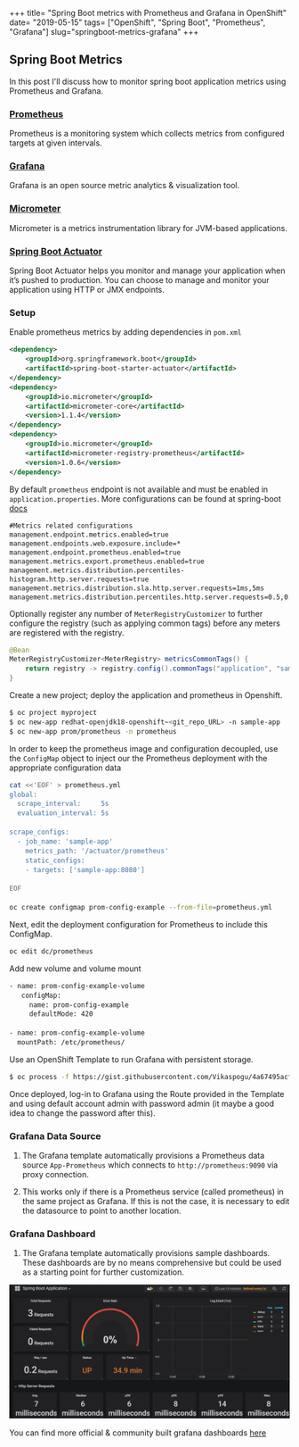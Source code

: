 +++
title= "Spring Boot metrics with Prometheus and Grafana in OpenShift"
date= "2019-05-15"
tags= ["OpenShift", "Spring Boot", "Prometheus", "Grafana"]
slug="springboot-metrics-grafana"
+++

## Spring Boot Metrics

In this post I'll discuss how to monitor spring boot application metrics using Prometheus and Grafana.

### [Prometheus](https://prometheus.io/)

Prometheus is a monitoring system which collects metrics from configured targets at given intervals.

### [Grafana](https://grafana.com/docs/)

Grafana is an open source metric analytics & visualization tool.

### [Micrometer](https://micrometer.io/)

Micrometer is a metrics instrumentation library for JVM-based applications.

### [Spring Boot Actuator](https://docs.spring.io/spring-boot/docs/current/reference/html/production-ready-endpoints.html)

Spring Boot Actuator helps you monitor and manage your application when it’s pushed to production. You can choose to manage and monitor your application using HTTP or JMX endpoints.

### Setup

Enable prometheus metrics by adding dependencies in `pom.xml`

```xml
<dependency>
    <groupId>org.springframework.boot</groupId>
    <artifactId>spring-boot-starter-actuator</artifactId>
</dependency>
<dependency>
    <groupId>io.micrometer</groupId>
    <artifactId>micrometer-core</artifactId>
    <version>1.1.4</version>
</dependency>
<dependency>
    <groupId>io.micrometer</groupId>
    <artifactId>micrometer-registry-prometheus</artifactId>
    <version>1.0.6</version>
</dependency>
```

By default `prometheus` endpoint is not available and must be enabled in `application.properties`. More configurations can be found at spring-boot [docs](https://docs.spring.io/spring-boot/docs/current/reference/htmlsingle/#production-ready-metrics)

```properties
#Metrics related configurations
management.endpoint.metrics.enabled=true
management.endpoints.web.exposure.include=*
management.endpoint.prometheus.enabled=true
management.metrics.export.prometheus.enabled=true
management.metrics.distribution.percentiles-histogram.http.server.requests=true
management.metrics.distribution.sla.http.server.requests=1ms,5ms
management.metrics.distribution.percentiles.http.server.requests=0.5,0.9,0.95,0.99,0.999
```

Optionally register any number of `MeterRegistryCustomizer` to further configure the registry (such as applying common tags) before any meters are registered with the registry.

```java
@Bean
MeterRegistryCustomizer<MeterRegistry> metricsCommonTags() {
    return registry -> registry.config().commonTags("application", "sample-app");
}
```

Create a new project; deploy the application and prometheus in Openshift.

```bash
$ oc project myproject
$ oc new-app redhat-openjdk18-openshift~<git_repo_URL> -n sample-app
$ oc new-app prom/prometheus -n prometheus
```

In order to keep the prometheus image and configuration decoupled, use the `ConfigMap` object to inject our the Prometheus deployment with the appropriate configuration data

```bash
cat <<'EOF' > prometheus.yml
global:
  scrape_interval:     5s
  evaluation_interval: 5s

scrape_configs:
  - job_name: 'sample-app'
    metrics_path: '/actuator/prometheus'
    static_configs:
    - targets: ['sample-app:8080']

EOF

oc create configmap prom-config-example --from-file=prometheus.yml
```

Next, edit the deployment configuration for Prometheus to include this ConfigMap.

```bash
oc edit dc/prometheus
```

Add new volume and volume mount

```bash
- name: prom-config-example-volume
   configMap:
     name: prom-config-example
     defaultMode: 420

- name: prom-config-example-volume
  mountPath: /etc/prometheus/
```

Use an OpenShift Template to run Grafana with persistent storage.

```bash
$ oc process -f https://gist.githubusercontent.com/Vikaspogu/4a67495acf8dba5dc94837e031129fde/raw/e88f42515c6ed101c9554c7c2425794e80e10a64/openshift-grafana.yaml | oc apply -f-
```

Once deployed, log-in to Grafana using the Route provided in the Template and using default account admin with password admin (it maybe a good idea to change the password after this).

### Grafana Data Source

1. The Grafana template automatically provisions a Prometheus data source `App-Prometheus` which connects to `http://prometheus:9090` via proxy connection.

2. This works only if there is a Prometheus service (called prometheus) in the same project as Grafana. If this is not the case, it is necessary to edit the datasource to point to another location.

### Grafana Dashboard

1. The Grafana template automatically provisions sample dashboards. These dashboards are by no means comprehensive but could be used as a starting point for further customization.

![grafana-springboot](grafana-springboot.png)

You can find more official & community built grafana dashboards [here](https://grafana.com/dashboards?dataSource=prometheus&search=Micrometer)
